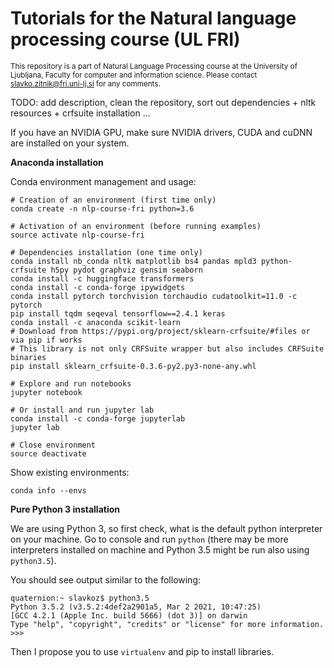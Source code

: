 # Tutorials for the Natural language processing course (UL FRI)
<sup>This repository is a part of Natural Language Processing course at the University of Ljubljana, Faculty for computer and information science. Please contact [slavko.zitnik@fri.uni-lj.si](mailto:slavko.zitnik@fri.uni-lj.si) for any comments.</sub>

TODO: add description, clean the repository, sort out dependencies + nltk resources + crfsuite installation ...

If you have an NVIDIA GPU, make sure NVIDIA drivers, CUDA and cuDNN are installed on your system.

**Anaconda installation**

Conda environment management and usage:

```
# Creation of an environment (first time only)
conda create -n nlp-course-fri python=3.6

# Activation of an environment (before running examples)
source activate nlp-course-fri

# Dependencies installation (one time only)
conda install nb_conda nltk matplotlib bs4 pandas mpld3 python-crfsuite h5py pydot graphviz gensim seaborn 
conda install -c huggingface transformers
conda install -c conda-forge ipywidgets
conda install pytorch torchvision torchaudio cudatoolkit=11.0 -c pytorch
pip install tqdm seqeval tensorflow==2.4.1 keras
conda install -c anaconda scikit-learn
# Download from https://pypi.org/project/sklearn-crfsuite/#files or via pip if works
# This library is not only CRFSuite wrapper but also includes CRFSuite binaries
pip install sklearn_crfsuite-0.3.6-py2.py3-none-any.whl

# Explore and run notebooks
jupyter notebook 

# Or install and run jupyter lab
conda install -c conda-forge jupyterlab
jupyter lab

# Close environment
source deactivate
```

Show existing environments:

```
conda info --envs
```

**Pure Python 3 installation**

We are using Python 3, so first check, what is the default python interpreter on your machine. Go to console and run `python` (there may be more interpreters installed on machine and Python 3.5 might be run also using `python3.5`).

You should see output similar to the following: 

```
quaternion:~ slavkoz$ python3.5
Python 3.5.2 (v3.5.2:4def2a2901a5, Mar 2 2021, 10:47:25)
[GCC 4.2.1 (Apple Inc. build 5666) (dot 3)] on darwin
Type "help", "copyright", "credits" or "license" for more information.
>>>
```

Then I propose you to use `virtualenv` and pip to install libraries.